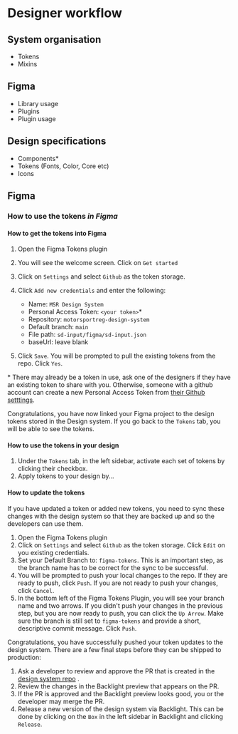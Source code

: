 # Designer workflow

## System organisation

- Tokens
- Mixins

## Figma

- Library usage
- Plugins
- Plugin usage

## Design specifications

- Components\*
- Tokens (Fonts, Color, Core etc)
- Icons

## Figma

### How to use the tokens _in Figma_

#### How to get the tokens into Figma

1. Open the Figma Tokens plugin
1. You will see the welcome screen. Click on `Get started`
1. Click on `Settings` and select `Github` as the token storage.
1. Click `Add new credentials` and enter the following:

   - Name: `MSR Design System`
   - Personal Access Token: `<your token>`\*
   - Repository: `motorsportreg-design-system`
   - Default branch: `main`
   - File path: `sd-input/figma/sd-input.json`
   - baseUrl: leave blank

1. Click `Save`. You will be prompted to pull the existing tokens from the repo. Click `Yes`.

\* There may already be a token in use, ask one of the designers if they have an existing token to share with you. Otherwise, someone with a github account can create a new Personal Access Token from [their Github setttings](https://github.com/settings/tokens).

Congratulations, you have now linked your Figma project to the design tokens stored in the Design system. If you go back to the `Tokens` tab, you will be able to see the tokens.

#### How to use the tokens in your design

1. Under the `Tokens` tab, in the left sidebar, activate each set of tokens by clicking their checkbox.
1. Apply tokens to your design by...

#### How to update the tokens

If you have updated a token or added new tokens, you need to sync these changes with the design system so that they are backed up and so the developers can use them.

1. Open the Figma Tokens plugin
1. Click on `Settings` and select `Github` as the token storage. Click `Edit` on you existing credentials.
1. Set your Default Branch to: `figma-tokens`. This is an important step, as the branch name has to be correct for the sync to be successful.
1. You will be prompted to push your local changes to the repo. If they are ready to push, click `Push`. If you are not ready to push your changes, click `Cancel`.
1. In the bottom left of the Figma Tokens Plugin, you will see your branch name and two arrows. If you didn't push your changes in the previous step, but you are now ready to push, you can click the `Up Arrow`. Make sure the branch is still set to `figma-tokens` and provide a short, descriptive commit message. Click `Push`.

Congratulations, you have successfully pushed your token updates to the design system. There are a few final steps before they can be shipped to production:

1. Ask a developer to review and approve the PR that is created in the [design system repo](https://github.com/hagerty-dev/motorsportreg-design-system/pulls) .
1. Review the changes in the Backlight preview that appears on the PR.
1. If the PR is approved and the Backlight preview looks good, you or the developer may merge the PR.
1. Release a new version of the design system via Backlight. This can be done by clicking on the `Box` in the left sidebar in Backlight and clicking `Release`.
